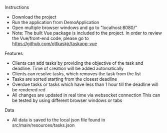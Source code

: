 Instructions
- Download the project
- Run the application from DemoApplication
- Open multiple browser windows and go to "localhost:8080/"
- Note: The built Vue package is included to the project.
  In order to review the Vue/front-end code, please go to
  https://github.com/ottkaskjr/taskapp-vue

Features
- Clients can add tasks by providing the objective of the 
task and deadline. Time of creation will be added automatically
- Clients can resolve tasks, which removes the task from the list
- Tasks are sorted starting from the closest deadline
- Overdue tasks or tasks which have less than 1 hour till the
deadline will be rendered red
- All changes are updated in real time via websocket connection
This can be tested by using different browser windows or tabs

Data
- All data is saved to the local json file found in src/main/resources/tasks.json

